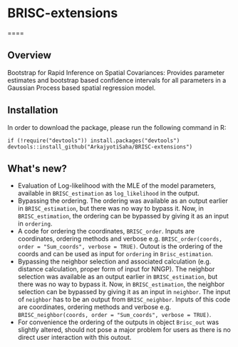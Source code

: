 # BRISC-extensions

====

## Overview
Bootstrap for Rapid Inference on Spatial Covariances: Provides parameter estimates and bootstrap based confidence intervals for all parameters in a Gaussian Process based spatial regression model.


## Installation
In order to download the package, please run the following command in R:

```{r }
if (!require("devtools")) install.packages("devtools")
devtools::install_github("ArkajyotiSaha/BRISC-extensions")
```

## What's new?

* Evaluation of Log-likelihood with the MLE of the model parameters, available in `BRISC_estimation` as `log_likelihood` in the output. 
* Bypassing the ordering. The ordering was available as an output earlier in `BRISC_estimation`, but there was no way to bypass it. Now, in `BRISC_estimation`, the ordering can be bypassed by giving it as an input in `ordering`. 
* A code for ordering the coordinates, `BRISC_order`. Inputs are coordinates, ordering methods and verbose e.g. `BRISC_order(coords, order = "Sum_coords", verbose = TRUE)`. Outout is the ordering of the coords and can be used as input for `ordering` in `Brisc_estimation`.
* Bypassing the neighbor selection and associated calculation (e.g. distance calculation, proper form of input for NNGP). The neighbor selection was available as an output earlier in `BRISC_estimation`, but there was no way to bypass it. Now, in `BRISC_estimation`, the neighbor selection can be bypassed by giving it as an input in `neighbor`. The input of `neighbor` has to be an output from `BRISC_neighbor`. Inputs of this code are coordinates, ordering methods and verbose e.g. `BRISC_neighbor(coords, order = "Sum_coords", verbose = TRUE)`.
* For convenience the ordering of the outputs in object `Brisc_out` was slightly altered, should not pose a major problem for users as there is no direct user interaction with this outout. 
